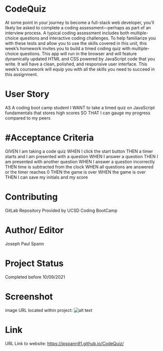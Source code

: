 # CodeQuiz
At some point in your journey to become a full-stack web developer, you’ll likely be asked to complete a coding assessment—perhaps as part of an interview process. A typical coding assessment includes both multiple-choice questions and interactive coding challenges.
To help familiarize you with these tests and allow you to use the skills covered in this unit, this week’s homework invites you to build a timed coding quiz with multiple-choice questions. This app will run in the browser and will feature dynamically updated HTML and CSS powered by JavaScript code that you write. It will have a clean, polished, and responsive user interface.
This week’s coursework will equip you with all the skills you need to succeed in this assignment.

# User Story
AS A coding boot camp student
I WANT to take a timed quiz on JavaScript fundamentals that stores high scores
SO THAT I can gauge my progress compared to my peers

# #Acceptance Criteria
GIVEN I am taking a code quiz
WHEN I click the start button
THEN a timer starts and I am presented with a question
WHEN I answer a question
THEN I am presented with another question
WHEN I answer a question incorrectly
THEN time is subtracted from the clock
WHEN all questions are answered or the timer reaches 0
THEN the game is over
WHEN the game is over
THEN I can save my initials and my score



# Contributing
GitLab Repository Provided by UCSD Coding BootCamp

# Author/ Editor
Joseph Paul Spann

# Project Status
Completed before 10/09/2021

# Screenshot
image URL located within project: ![alt text](./assets/images/codeQuiz.gif)

# Link
URL Link to website: https://jpspann91.github.io/CodeQuiz/